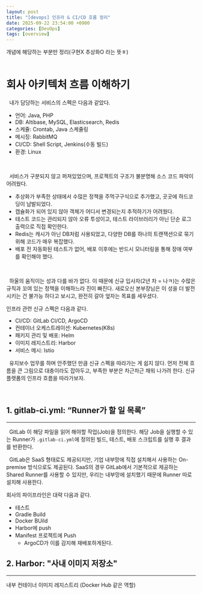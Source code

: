 ```yaml
---
layout: post  
title: "[devops] 인프라 & CI/CD 흐름 정리"  
date: 2025-09-22 23:54:00 +0900
categories: [DevOps] 
tags: [overview]
---
```


개념에 해당하는 부분만 정리(구현X 추상화O 라는 뜻ㅎ)
<br><br>

# 회사 아키텍처 흐름 이해하기

&nbsp; 내가 담당하는 서비스의 스펙은 다음과 같았다.
- 언어: Java, PHP
- DB: Altibase, MySQL, Elasticsearch, Redis
- 스케쥴: Crontab, Java 스케쥴링
- 메시징: RabbitMQ
- CI/CD: Shell Script, Jenkins(수동 빌드)
- 환경: Linux

<br>

&nbsp; 서비스가 구분되지 않고 퍼져있었으며, 프로젝트의 구조가 불분명해 소스 코드 파악이 어려웠다.<br>
- 추상화가 부족한 상태에서 수많은 정책을 주먹구구식으로 추가했고, 곳곳에 하드코딩이 남발되었다.
- 캡슐화가 되어 있지 않아 객체가 어디서 변경되는지 추적하기가 어려웠다.
- 테스트 코드는 관리되지 않아 오류 투성이고, 테스트 라이브러리가 아닌 단순 로그 출력으로 직접 확인한다.
- Redis는 캐시가 아닌 DB처럼 사용되었고, 다양한 DB를 하나의 트랜잭션으로 묶기 위해 코드가 매우 복잡했다.
- 배포 전 자동화된 테스트가 없어, 배포 이후에는 반드시 모니터링을 통해 장애 여부를 확인해야 했다.

<br>

&nbsp; 하울의 움직이는 성과 다를 바가 없다.
이 때문에 신규 입사자(2년 차 = 나ㅋ)는 수많은 규칙과 꼬여 있는 정책을 이해하느라 진이 빠진다. 
새로오신 본부장님은 이 성을 더 발전시키는 건 불가능 하다고 보시고, 완전히 갈아 엎자는 목표를 세우셨다.

인프라 관련 신규 스펙은 다음과 같다.
- CI/CD: GitLab CI/CD, ArgoCD
- 컨테이너 오케스트레이션: Kubernetes(K8s)
- 패키지 관리 및 배포: Helm
- 이미지 레지스트리: Harbor
- 서비스 메시: Istio

&nbsp; 유지보수 업무를 하며 안주했던 만큼 신규 스펙을 따라가는 게 쉽지 않다.
먼저 전체 흐름을 큰 그림으로 대충이라도 잡아두고, 부족한 부분은 차근차근 채워 나가려 한다.
신규 플랫폼의 인프라 흐름을 따라가보자.

<br>

## 1. gitlab-ci.yml: “Runner가 할 일 목록”

---
&nbsp; GitLab 이 해당 파일을 읽어 해야할 작업(Job)을 정의한다.
해당 Job을 실행할 수 있는 Runner가 `.gitlab-ci.yml`에 정의된 빌드, 테스트, 배포 스크립트를 실행 후 결과를 반환한다.

&nbsp; GitLab은 SaaS 형태로도 제공되지만, 기업 내부망에 직접 설치해서 사용하는 On-premise 방식으로도 제공된다.
SaaS의 경우 GitLab에서 기본적으로 제공하는 Shared Runner를 사용할 수 있지만, 우리는 내부망에 설치했기 때문에 Runner 따로 설치해 사용한다.

회사의 파이프라인은 대략 다음과 같다.
- 테스트
- Gradle Build
- Docker BUild
- Harbor에 push
- Manifest 프로젝트에 Push
  - ArgoCD가 이를 감지해 재배포하게된다.


## 2. Harbor: "사내 이미지 저장소"

---
내부 컨테이너 이미지 레지스트리 (Docker Hub 같은 역할)
